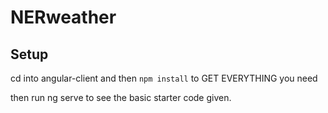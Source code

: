 # NERweather

## Setup
cd into angular-client
and then
`npm install` to GET EVERYTHING you need

then run ng serve to see the basic starter code given.
